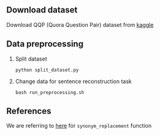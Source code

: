 
## Download dataset

Download QQP (Quora Question Pair) dataset from [kaggle](http://www.kaggle.com/c/quora-question-pairs)


## Data preprocessing

1. Split dataset
    ```
    python split_dataset.py
    ```

2. Change data for sentence reconstruction task
    ```
    bash run_preprocessing.sh
    ```

## References

We are referring to [here](https://github.com/jasonwei20/eda_nlp/) for `synonym_replacement` function

